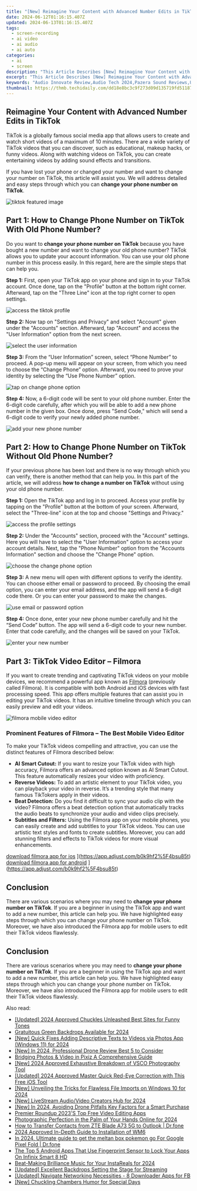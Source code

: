 ```yaml
---
title: "[New] Reimagine Your Content with Advanced Number Edits in TikTok for 2024"
date: 2024-06-12T01:16:15.407Z
updated: 2024-06-13T01:16:15.407Z
tags: 
  - screen-recording
  - ai video
  - ai audio
  - ai auto
categories: 
  - ai
  - screen
description: "This Article Describes [New] Reimagine Your Content with Advanced Number Edits in TikTok for 2024"
excerpt: "This Article Describes [New] Reimagine Your Content with Advanced Number Edits in TikTok for 2024"
keywords: "Audio Innovate Review,Audio Tech 2024,Pazera Sound Reviews,Unchain Audio Yearly,Audio Future Trends,Audio Tech Innovation,Audio Gadgets 2024"
thumbnail: https://thmb.techidaily.com/dd18e8bc3c9f273d09d135719fd511870ffe57b02ca619c624658544faadfc68.jpg
---
```


## Reimagine Your Content with Advanced Number Edits in TikTok

TikTok is a globally famous social media app that allows users to create and watch short videos of a maximum of 10 minutes. There are a wide variety of TikTok videos that you can discover, such as educational, makeup hacks, or funny videos. Along with watching videos on TikTok, you can create entertaining videos by adding sound effects and transitions.

If you have lost your phone or changed your number and want to change your number on TikTok, this article will assist you. We will address detailed and easy steps through which you can **change your phone number on TikTok**.

![tiktok featured image](https://images.wondershare.com/filmora/article-images/2023/02/change-phone-number-on-tiktok-1.jpg)

## Part 1: How to Change Phone Number on TikTok With Old Phone Number?

Do you want to **change your phone number on TikTok** because you have bought a new number and want to change your old phone number? TikTok allows you to update your account information. You can use your old phone number in this process easily. In this regard, here are the simple steps that can help you.

**Step 1:** First, open your TikTok app on your phone and sign in to your TikTok account. Once done, tap on the "Profile" button at the bottom right corner. Afterward, tap on the "Three Line" icon at the top right corner to open settings.

![access the tiktok profile](https://images.wondershare.com/filmora/article-images/2023/02/change-phone-number-on-tiktok-2.jpg)

**Step 2:** Now tap on "Settings and Privacy" and select "Account" given under the "Accounts" section. Afterward, tap "Account" and access the "User Information" option from the next screen.

![select the user information](https://images.wondershare.com/filmora/article-images/2023/02/change-phone-number-on-tiktok-3.jpg)

**Step 3:** From the “User Information” screen, select “Phone Number” to proceed. A pop-up menu will appear on your screen, from which you need to choose the “Change Phone” option. Afterward, you need to prove your identity by selecting the “Use Phone Number” option.

![tap on change phone option](https://images.wondershare.com/filmora/article-images/2023/02/change-phone-number-on-tiktok-4.jpg)

**Step 4:** Now, a 6-digit code will be sent to your old phone number. Enter the 6-digit code carefully, after which you will be able to add a new phone number in the given box. Once done, press "Send Code," which will send a 6-digit code to verify your newly added phone number.

![add your new phone number](https://images.wondershare.com/filmora/article-images/2023/02/change-phone-number-on-tiktok-5.jpg)

## Part 2: How to Change Phone Number on TikTok Without Old Phone Number?

If your previous phone has been lost and there is no way through which you can verify, there is another method that can help you. In this part of the article, we will address **how to change a number on TikTok** without using your old phone number.

**Step 1:** Open the TikTok app and log in to proceed. Access your profile by tapping on the "Profile" button at the bottom of your screen. Afterward, select the "Three-line" icon at the top and choose "Settings and Privacy."

![access the profile settings](https://images.wondershare.com/filmora/article-images/2023/02/change-phone-number-on-tiktok-6.jpg)

**Step 2:** Under the "Accounts" section, proceed with the "Account" settings. Here you will have to select the "User Information" option to access your account details. Next, tap the "Phone Number" option from the "Accounts Information" section and choose the "Change Phone" option.

![choose the change phone option](https://images.wondershare.com/filmora/article-images/2023/02/change-phone-number-on-tiktok-7.jpg)

**Step 3:** A new menu will open with different options to verify the identity. You can choose either email or password to proceed. By choosing the email option, you can enter your email address, and the app will send a 6-digit code there. Or you can enter your password to make the changes.

![use email or password option](https://images.wondershare.com/filmora/article-images/2023/02/change-phone-number-on-tiktok-8.jpg)

**Step 4:** Once done, enter your new phone number carefully and hit the “Send Code” button. The app will send a 6-digit code to your new number. Enter that code carefully, and the changes will be saved on your TikTok.

![enter your new number](https://images.wondershare.com/filmora/article-images/2023/02/change-phone-number-on-tiktok-9.jpg)

## Part 3: TikTok Video Editor – Filmora

If you want to create trending and captivating TikTok videos on your mobile devices, we recommend a powerful app known as [Filmora](https://tools.techidaily.com/wondershare/filmora/download/) (previously called Filmora). It is compatible with both Android and iOS devices with fast processing speed. This app offers multiple features that can assist you in editing your TikTok videos. It has an intuitive timeline through which you can easily preview and edit your videos.

![filmora mobile video editor](https://images.wondershare.com/filmora/article-images/2023/02/change-phone-number-on-tiktok-10.jpg)

### Prominent Features of Filmora – The Best Mobile Video Editor

To make your TikTok videos compelling and attractive, you can use the distinct features of Filmora described below:

* **AI Smart Cutout:** If you want to resize your TikTok video with high accuracy, Filmora offers an advanced option known as AI Smart Cutout. This feature automatically resizes your video with proficiency.
* **Reverse Videos:** To add an artistic element to your TikTok video, you can playback your video in reverse. It’s a trending style that many famous TikTokers apply in their videos.
* **Beat Detection:** Do you find it difficult to sync your audio clip with the video? Filmora offers a beat detection option that automatically tracks the audio beats to synchronize your audio and video clips precisely.
* **Subtitles and Filters:** Using the Filmora app on your mobile phones, you can easily create and add subtitles to your TikTok videos. You can use artistic text styles and fonts to create subtitles. Moreover, you can add stunning filters and effects to TikTok videos for more visual enhancements.

[download filmora app for ios](https://images.wondershare.com/filmorago/article-common/app_store.svg) ](https://app.adjust.com/b0k9hf2%5F4bsu85t) [download filmora app for android](https://images.wondershare.com/filmorago/article-common/google_play.svg) ](https://app.adjust.com/b0k9hf2%5F4bsu85t)

## Conclusion

There are various scenarios where you may need to **change your phone number on TikTok**. If you are a beginner in using the TikTok app and want to add a new number, this article can help you. We have highlighted easy steps through which you can change your phone number on TikTok. Moreover, we have also introduced the Filmora app for mobile users to edit their TikTok videos flawlessly.

## Conclusion

There are various scenarios where you may need to **change your phone number on TikTok**. If you are a beginner in using the TikTok app and want to add a new number, this article can help you. We have highlighted easy steps through which you can change your phone number on TikTok. Moreover, we have also introduced the Filmora app for mobile users to edit their TikTok videos flawlessly.

<ins class="adsbygoogle"
     style="display:block"
     data-ad-format="autorelaxed"
     data-ad-client="ca-pub-7571918770474297"
     data-ad-slot="1223367746"></ins>

<ins class="adsbygoogle"
     style="display:block"
     data-ad-format="autorelaxed"
     data-ad-client="ca-pub-7571918770474297"
     data-ad-slot="1223367746"></ins>



<ins class="adsbygoogle"
     style="display:block"
     data-ad-client="ca-pub-7571918770474297"
     data-ad-slot="8358498916"
     data-ad-format="auto"
     data-full-width-responsive="true"></ins>


<span class="atpl-alsoreadstyle">Also read:</span>
<div><ul>
<li><a href="https://article-posts.techidaily.com/updated-2024-approved-chuckles-unleashed-best-sites-for-funny-tones/"><u>[Updated] 2024 Approved  Chuckles Unleashed  Best Sites for Funny Tones</u></a></li>
<li><a href="https://article-posts.techidaily.com/gratuitous-green-backdrops-available-for-2024/"><u>Gratuitous Green Backdrops Available for 2024</u></a></li>
<li><a href="https://article-posts.techidaily.com/new-quick-fixes-adding-descriptive-texts-to-videos-via-photos-app-windows-11-for-2024/"><u>[New] Quick Fixes  Adding Descriptive Texts to Videos via Photos App (Windows 11) for 2024</u></a></li>
<li><a href="https://article-posts.techidaily.com/new-in-2024-professional-drone-review-best-5-to-consider/"><u>[New] In 2024, Professional Drone Review  Best 5 to Consider</u></a></li>
<li><a href="https://article-posts.techidaily.com/bridging-photos-and-video-in-pixiz-a-comprehensive-guide/"><u>Bridging Photos & Video in Pixiz  A Comprehensive Guide</u></a></li>
<li><a href="https://article-posts.techidaily.com/new-2024-approved-exhaustive-breakdown-of-vsco-photography-tool/"><u>[New] 2024 Approved  Exhaustive Breakdown of VSCO Photography Tool</u></a></li>
<li><a href="https://article-posts.techidaily.com/updated-2024-approved-master-quick-red-eye-correction-with-this-free-ios-tool/"><u>[Updated] 2024 Approved  Master Quick Red-Eye Correction with This Free iOS Tool</u></a></li>
<li><a href="https://article-posts.techidaily.com/new-unveiling-the-tricks-for-flawless-file-imports-on-windows-10-for-2024/"><u>[New] Unveiling the Tricks for Flawless File Imports on Windows 10 for 2024</u></a></li>
<li><a href="https://article-posts.techidaily.com/new-livestream-audiovideo-creators-hub-for-2024/"><u>[New] LiveStream Audio/Video Creators Hub for 2024</u></a></li>
<li><a href="https://article-posts.techidaily.com/new-in-2024-avoiding-drone-pitfalls-key-factors-for-a-smart-purchase/"><u>[New] In 2024, Avoiding Drone Pitfalls  Key Factors for a Smart Purchase</u></a></li>
<li><a href="https://youtube-video-recordings.techidaily.com/premier-roundup-2023s-top-free-video-editing-apps/"><u>Premier Roundup  2023'S Top Free Video Editing Apps</u></a></li>
<li><a href="https://extra-guidance.techidaily.com/photographic-perfection-in-the-palm-of-your-hands-online-for-2024/"><u>Photographic Perfection in the Palm of Your Hands Online for 2024</u></a></li>
<li><a href="https://android-transfer.techidaily.com/how-to-transfer-contacts-from-zte-blade-a73-5g-to-outlook-drfone-by-drfone-transfer-from-android-transfer-from-android/"><u>How to Transfer Contacts from ZTE Blade A73 5G to Outlook | Dr.fone</u></a></li>
<li><a href="https://some-techniques.techidaily.com/2024-approved-in-depth-guide-to-installation-of-wm6/"><u>2024 Approved  In-Depth Guide to Installation of WM6</u></a></li>
<li><a href="https://pokemon-go-android.techidaily.com/in-2024-ultimate-guide-to-get-the-meltan-box-pokemon-go-for-google-pixel-fold-drfone-by-drfone-virtual-android/"><u>In 2024, Ultimate guide to get the meltan box pokemon go For Google Pixel Fold | Dr.fone</u></a></li>
<li><a href="https://unlock-android.techidaily.com/the-top-5-android-apps-that-use-fingerprint-sensor-to-lock-your-apps-on-infinix-smart-8-hd-by-drfone-android/"><u>The Top 5 Android Apps That Use Fingerprint Sensor to Lock Your Apps On Infinix Smart 8 HD</u></a></li>
<li><a href="https://instagram-videos.techidaily.com/beat-making-brilliance-music-for-your-instareals-for-2024/"><u>Beat-Making Brilliance  Music for Your InstaReals for 2024</u></a></li>
<li><a href="https://some-techniques.techidaily.com/updated-excellent-backdrops-setting-the-stage-for-streaming/"><u>[Updated] Excellent Backdrops  Setting the Stage for Streaming</u></a></li>
<li><a href="https://facebook-videos.techidaily.com/updated-navigate-networking-necessities-8-downloader-apps-for-fb/"><u>[Updated] Navigate Networking Necessities - 8 Downloader Apps for FB</u></a></li>
<li><a href="https://extra-hints.techidaily.com/new-chuckling-chambers-humor-for-special-days/"><u>[New] Chuckling Chambers  Humor for Special Days</u></a></li>
</ul></div>
